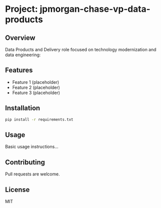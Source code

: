 # Project: jpmorgan-chase-vp-data-products

## Overview
Data Products and Delivery role focused on technology modernization and data engineering:

## Features
- Feature 1 (placeholder)
- Feature 2 (placeholder)
- Feature 3 (placeholder)

## Installation
```bash
pip install -r requirements.txt
```

## Usage
Basic usage instructions...

## Contributing
Pull requests are welcome.

## License
MIT
